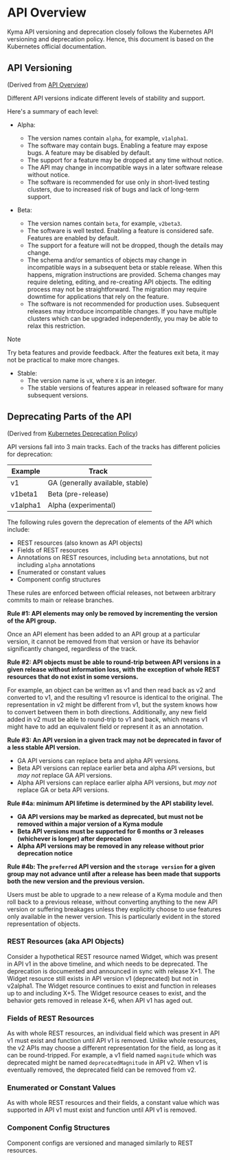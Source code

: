 # API Overview

Kyma API versioning and deprecation closely follows the Kubernetes API versioning and deprecation policy. Hence, this document is based on the Kubernetes official documentation.

## API Versioning 

(Derived from [API Overview](https://kubernetes.io/docs/reference/using-api/#api-versioning))

Different API versions indicate different levels of stability and support.

Here's a summary of each level:

- Alpha:
  - The version names contain `alpha`, for example, `v1alpha1`.
  - The software may contain bugs. Enabling a feature may expose bugs. A feature may be disabled by default.
  - The support for a feature may be dropped at any time without notice.
  - The API may change in incompatible ways in a later software release without notice.
  - The software is recommended for use only in short-lived testing clusters, due to increased risk of bugs and lack of long-term support.

- Beta:
  - The version names contain `beta`, for example, `v2beta3`.
  - The software is well tested. Enabling a feature is considered safe. Features are enabled by default.
  - The support for a feature will not be dropped, though the details may change.
  - The schema and/or semantics of objects may change in incompatible ways in a subsequent beta or stable release. When this happens, migration instructions are provided. Schema changes may require deleting, editing, and re-creating API objects. The editing process may not be straightforward. The migration may require downtime for applications that rely on the feature.
  - The software is not recommended for production uses. Subsequent releases may introduce incompatible changes. If you have multiple clusters which can be upgraded independently, you may be able to relax this restriction.
 
>[!NOTE]
> Try beta features and provide feedback. After the features exit beta, it may not be practical to make more changes.

- Stable:
  - The version name is `vX`, where `X` is an integer.
  - The stable versions of features appear in released software for many subsequent versions.
  
## Deprecating Parts of the API

(Derived from [Kubernetes Deprecation Policy](https://kubernetes.io/docs/reference/using-api/deprecation-policy/#deprecating-parts-of-the-api))

API versions fall into 3 main tracks. Each of the tracks has different policies for deprecation:

| Example  | Track                            |
|----------|----------------------------------|
| v1       | GA (generally available, stable) |
| v1beta1  | Beta (pre-release)               |
| v1alpha1 | Alpha (experimental)             |

The following rules govern the deprecation of elements of the API which 
include:

   * REST resources (also known as API objects)
   * Fields of REST resources
   * Annotations on REST resources, including `beta` annotations, but not including `alpha` annotations
   * Enumerated or constant values
   * Component config structures

These rules are enforced between official releases, not between arbitrary commits to main or release branches.

**Rule #1: API elements may only be removed by incrementing the version of the API group.**

Once an API element has been added to an API group at a particular version, it cannot be removed from that version or have its behavior significantly changed, regardless of the track.

**Rule #2: API objects must be able to round-trip between API versions in a given release without information loss, with the exception of whole REST resources that do not exist in some versions.**

For example, an object can be written as v1 and then read back as v2 and converted to v1, and the resulting v1 resource is identical to the original.  The representation in v2 might be different from v1, but the system knows how to convert between them in both directions.  Additionally, any new field added in v2 must be able to round-trip to v1 and back, which means v1 might have to add an equivalent field or represent it as an annotation.

**Rule #3: An API version in a given track may not be deprecated in favor of a less stable API version.**

  * GA API versions can replace beta and alpha API versions.
  * Beta API versions can replace earlier beta and alpha API versions, but *may not* replace GA API versions.
  * Alpha API versions can replace earlier alpha API versions, but *may not* replace GA or beta API versions.

**Rule #4a: minimum API lifetime is determined by the API stability level.**

   * **GA API versions may be marked as deprecated, but must not be removed within a major version of a Kyma module**
   * **Beta API versions must be supported for 6 months or 3 releases (whichever is longer) after deprecation**
   * **Alpha API versions may be removed in any release without prior deprecation notice**

**Rule #4b: The `preferred` API version and the `storage version` for a given group may not advance until after a release has been made that supports both the new version and the previous version.**

Users must be able to upgrade to a new release of a Kyma module and then roll back to a previous release, without converting anything to the new API version or suffering breakages unless they explicitly choose to use features only available in the newer version. This is particularly evident in the stored representation of objects.

### REST Resources (aka API Objects)

Consider a hypothetical REST resource named Widget, which was present in API v1 in the above timeline, and which needs to be deprecated. The deprecation is documented and announced in sync with release X+1. The Widget resource still exists in API version v1 (deprecated) but not in v2alpha1. The Widget resource continues to exist and function in releases up to and including X+5. The Widget resource ceases to exist, and the behavior gets removed in release X+6, when API v1 has aged out.  

### Fields of REST Resources

As with whole REST resources, an individual field which was present in API v1 must exist and function until API v1 is removed.  Unlike whole resources, the v2 APIs may choose a different representation for the field, as long as it can be round-tripped. For example, a v1 field named `magnitude` which was deprecated might be named `deprecatedMagnitude` in API v2. When v1 is eventually removed, the deprecated field can be removed from v2.

### Enumerated or Constant Values

As with whole REST resources and their fields, a constant value which was supported in API v1 must exist and function until API v1 is removed.

### Component Config Structures

Component configs are versioned and managed similarly to REST resources.
